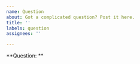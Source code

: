 ```yaml
---
name: Question
about: Got a complicated question? Post it here.
title: ''
labels: question
assignees: ''

---
```


**Question: **
